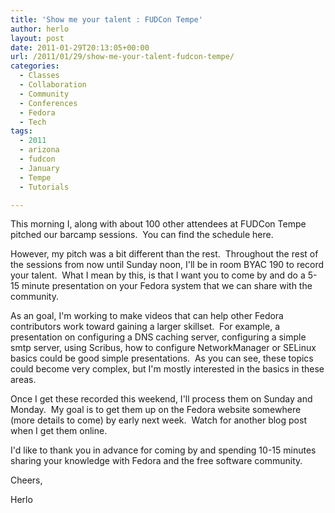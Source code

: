 ```yaml
---
title: 'Show me your talent : FUDCon Tempe'
author: herlo
layout: post
date: 2011-01-29T20:13:05+00:00
url: /2011/01/29/show-me-your-talent-fudcon-tempe/
categories:
  - Classes
  - Collaboration
  - Community
  - Conferences
  - Fedora
  - Tech
tags:
  - 2011
  - arizona
  - fudcon
  - January
  - Tempe
  - Tutorials

---
```

This morning I, along with about 100 other attendees at FUDCon Tempe pitched our barcamp sessions.  You can find the schedule here.

However, my pitch was a bit different than the rest.  Throughout the rest of the sessions from now until Sunday noon, I'll be in room BYAC 190 to record your talent.  What I mean by this, is that I want you to come by and do a 5-15 minute presentation on your Fedora system that we can share with the community.

As an goal, I'm working to make videos that can help other Fedora contributors work toward gaining a larger skillset.  For example, a presentation on configuring a DNS caching server, configuring a simple smtp server, using Scribus, how to configure NetworkManager or SELinux basics could be good simple presentations.  As you can see, these topics could become very complex, but I'm mostly interested in the basics in these areas.

Once I get these recorded this weekend, I'll process them on Sunday and Monday.  My goal is to get them up on the Fedora website somewhere (more details to come) by early next week.  Watch for another blog post when I get them online.

I'd like to thank you in advance for coming by and spending 10-15 minutes sharing your knowledge with Fedora and the free software community.

Cheers,

Herlo